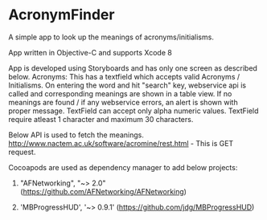 # AcronymFinder
A simple app to look up the meanings of acronyms/initialisms. 

App written in Objective-C and supports Xcode 8 

App is developed using Storyboards and has only one screen as described below.
    Acronyms: This has a textfield which accepts valid Acronyms / Initialisms. On entering the word and hit "search" key, webservice api is called and corresponding meanings are shown in a table view. If no meanings are found / if any webservice errors, an alert is shown with proper message. TextField can accept only alpha numeric values. TextField require atleast 1 character and maximum 30 characters.
    
Below API is used to fetch the meanings.
http://www.nactem.ac.uk/software/acromine/rest.html - This is GET request.

Cocoapods are used as dependency manager to add below projects:

   1. "AFNetworking", "~> 2.0" (https://github.com/AFNetworking/AFNetworking)

   2. 'MBProgressHUD', '~> 0.9.1' (https://github.com/jdg/MBProgressHUD)
